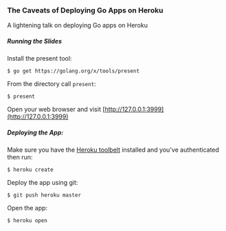 ### The Caveats of Deploying Go Apps on Heroku

A lightening talk on deploying Go apps on Heroku

##### Running the Slides

Install the present tool:

```
$ go get https://golang.org/x/tools/present
```

From the directory call `present`:

```
$ present
```

Open your web browser and visit [http://127.0.0.1:3999](http://127.0.0.1:3999)

##### Deploying the App:

Make sure you have the [Heroku toolbelt](https://toolbelt.heroku.com/) installed and you've authenticated then
run:

```
$ heroku create
```

Deploy the app using git:

```
$ git push heroku master
```

Open the app:

```
$ heroku open
```